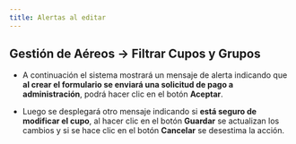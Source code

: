 ```yaml
---
title: Alertas al editar
---
```


## Gestión de Aéreos → Filtrar Cupos y Grupos

- A continuación el sistema mostrará un mensaje de alerta indicando que **al crear el formulario se enviará una solicitud de pago a administración**, podrá hacer clic en el botón **Aceptar**.  

- Luego se desplegará otro mensaje indicando si **está seguro de modificar el cupo**, al hacer clic en el botón **Guardar** se actualizan los cambios y si se hace clic en el botón **Cancelar** se desestima la acción.
